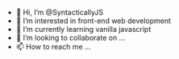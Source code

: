 - 👋 Hi, I’m @SyntacticallyJS
- 👀 I’m interested in front-end web development
- 🌱 I’m currently learning vanilla javascript
- 💞️ I’m looking to collaborate on ...
- 📫 How to reach me ...

<!---
SyntacticallyJS/SyntacticallyJS is a ✨ special ✨ repository because its `README.md` (this file) appears on your GitHub profile.
You can click the Preview link to take a look at your changes.
--->
